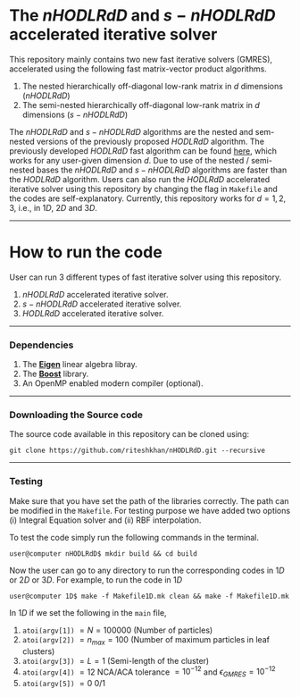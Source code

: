 # The $nHODLRdD$ and $s-nHODLRdD$ accelerated iterative solver
This repository mainly contains two new fast iterative solvers (GMRES), accelerated using the following fast matrix-vector product algorithms.
1. The nested hierarchically off-diagonal low-rank matrix in $d$ dimensions ($nHODLRdD$)
2. The semi-nested hierarchically off-diagonal low-rank matrix in $d$ dimensions ($s-nHODLRdD$)
   
The $nHODLRdD$ and $s-nHODLRdD$ algorithms are the nested and sem-nested versions of the previously proposed $HODLRdD$ algorithm. The previously developed $HODLRdD$ fast algorithm can be found [here](https://github.com/SAFRAN-LAB/HODLRdD), which works for any user-given dimension $d$. Due to use of the nested / semi-nested bases the $nHODLRdD$ and $s-nHODLRdD$ algorithms are faster than the $HODLRdD$ algorithm.
Users can also run the $HODLRdD$ accelerated iterative solver using this repository by changing the flag in `Makefile` and the codes are self-explanatory. Currently, this repository works for $d=1,2,3$, i.e., in $1D$, $2D$ and $3D$.
______________________________________________________________

# How to run the code
User can run $3$ different types of fast iterative solver using this repository.
1. $nHODLRdD$ accelerated iterative solver.
2. $s-nHODLRdD$ accelerated iterative solver.
3. $HODLRdD$ accelerated iterative solver.
_____________________

### Dependencies
1. The [**Eigen**](https://eigen.tuxfamily.org) linear algebra libray.
2. The [**Boost**](https://www.boost.org/) library.
3. An OpenMP enabled modern compiler (optional).
______________________________________________________________________

### Downloading the Source code
The source code available in this repository can be cloned using:
```
git clone https://github.com/riteshkhan/nHODLRdD.git --recursive
```
______________________________________________________________________

### Testing
Make sure that you have set the path of the libraries correctly. The path can be modified in the `Makefile`. For testing purpose we have added two options (i) Integral Equation solver and (ii) RBF interpolation.

To test the code simply run the following commands in the terminal.
```
user@computer nHODLRdD$ mkdir build && cd build
```

Now the user can go to any directory to run the corresponding codes in $1D$ or $2D$ or $3D$. For example, to run the code in $1D$

```
user@computer 1D$ make -f Makefile1D.mk clean && make -f Makefile1D.mk
```
In $1D$ if we set the following in the `main` file, 
1. `atoi(argv[1])` $= N = 100000$ (Number of particles)
2. `atoi(argv[2])` $=n_{max} = 100$ (Number of maximum particles in leaf clusters)
3. `atoi(argv[3])` $=L=1$ (Semi-length of the cluster)
4. `atoi(argv[4])` $=12$ NCA/ACA tolerance $= 10^{-12}$ and $\epsilon_{GMRES} = 10^{-12}$
5. `atoi(argv[5])` $=0$ $0/1$
